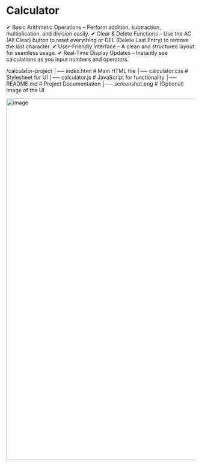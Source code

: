# Calculator
✔ Basic Arithmetic Operations – Perform addition, subtraction, multiplication, and division easily.
✔ Clear & Delete Functions – Use the AC (All Clear) button to reset everything or DEL (Delete Last Entry) to remove the last character.
✔ User-Friendly Interface – A clean and structured layout for seamless usage.
✔ Real-Time Display Updates – Instantly see calculations as you input numbers and operators.


/calculator-project
│── index.html       # Main HTML file
│── calculator.css   # Stylesheet for UI
│── calculator.js    # JavaScript for functionality
│── README.md        # Project Documentation
│── screenshot.png   # (Optional) Image of the UI


<img width="959" alt="image" src="https://github.com/user-attachments/assets/7a6484d6-c70b-4b39-bed9-51cab5df5d44" />
